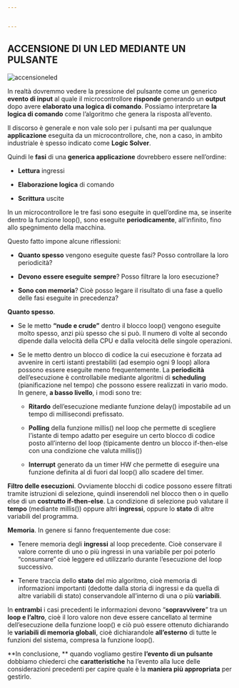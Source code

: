```yaml
---


---
```


<h2 id="accensione-di-un-led-mediante-un-pulsante"><strong>ACCENSIONE DI UN LED MEDIANTE UN PULSANTE</strong></h2>
<p><img src="https://db3pap001files.storage.live.com/y4pLA1Tn26nfeXqgSYvnWrNrv0nD3tOnKmWQxhb-a6K7C1DyW23JQ0GkGQvNVVRx1IDiYCUaB0pMxHYFgw4oKdyFJq43nNCzo90NAAzEwcZANi9quPCd3xGLrx0erEtwSX4NVI3O5NJTrc_sQ_CJwxx0DXbXopOsovgl8s9yotoz-Qwdz9wT0tdI4mGGrABEHAn3_afZkmf50hIbXvK0Y0Qfx_imCmgEILOpO-NuVcYdbI/accensioneled.png?psid=1&amp;width=824&amp;height=349" alt="accensioneled"></p>
<p>In realtà dovremmo vedere la pressione del pulsante come un generico <strong>evento di input</strong> al quale il microcontrollore <strong>risponde</strong> generando un <strong>output</strong> dopo avere <strong>elaborato una logica di comando</strong>. Possiamo interpretare <strong>la logica di comando</strong> come l’algoritmo che genera la risposta all’evento.</p>
<p>Il discorso è generale e non vale solo per i pulsanti ma per qualunque <strong>applicazione</strong> eseguita da un microcontrollore, che, non a caso, in ambito industriale è spesso indicato come <strong>Logic Solver</strong>.</p>
<p>Quindi le <strong>fasi</strong> di una <strong>generica applicazione</strong> dovrebbero essere nell’ordine:</p>
<ul>
<li>
<p><strong>Lettura</strong> ingressi</p>
</li>
<li>
<p><strong>Elaborazione logica</strong> di comando</p>
</li>
<li>
<p><strong>Scrittura</strong> uscite</p>
</li>
</ul>
<p>In un microcontrollore le tre fasi sono eseguite in quell’ordine ma, se inserite dentro la funzione loop(), sono eseguite <strong>periodicamente</strong>, all’infinito, fino allo spegnimento della macchina.</p>
<p>Questo fatto impone alcune riflessioni:</p>
<ul>
<li>
<p><strong>Quanto spesso</strong> vengono eseguite queste fasi? Posso controllare la loro periodicità?</p>
</li>
<li>
<p><strong>Devono</strong> <strong>essere eseguite</strong> <strong>sempre</strong>? Posso filtrare la loro esecuzione?</p>
</li>
<li>
<p><strong>Sono con memoria</strong>? Cioè posso legare il risultato di una fase a quello delle fasi eseguite in precedenza?</p>
</li>
</ul>
<p><strong>Quanto spesso</strong>.</p>
<ul>
<li>
<p>Se le metto <strong>“nude e crude”</strong> dentro il blocco loop() vengono eseguite molto spesso, anzi più spesso che si può. Il numero di volte al secondo dipende dalla velocità della CPU e dalla velocità delle singole operazioni.</p>
</li>
<li>
<p>Se le metto dentro un blocco di codice la cui esecuzione è forzata ad avvenire in certi istanti prestabiliti (ad esempio ogni 9 loop) allora possono essere eseguite meno frequentemente. La <strong>periodicità</strong> dell’esecuzione è controllabile mediante algoritmi di <strong>scheduling</strong> (pianificazione nel tempo) che possono essere realizzati in vario modo. In genere, <strong>a basso livello</strong>, i modi sono tre:</p>
<ul>
<li>
<p><strong>Ritardo</strong> dell’esecuzione mediante funzione delay() impostabile ad un tempo di millisecondi prefissato.</p>
</li>
<li>
<p><strong>Polling</strong> della funzione millis() nel loop che permette di scegliere l’istante di tempo adatto per eseguire un certo blocco di codice posto all’interno del loop (tipicamente dentro un blocco if-then-else con una condizione che valuta millis())</p>
</li>
<li>
<p><strong>Interrupt</strong> generato da un timer HW che permette di eseguire una funzione definita al di fuori dal loop() allo scadere del timer.</p>
</li>
</ul>
</li>
</ul>
<p><strong>Filtro delle esecuzioni</strong>. Ovviamente blocchi di codice possono essere filtrati tramite istruzioni di selezione, quindi inserendoli nel blocco then o in quello else di un <strong>costrutto if-then-else</strong>. La condizione di selezione può valutare il <strong>tempo</strong> (mediante millis()) oppure altri <strong>ingressi</strong>, oppure lo <strong>stato</strong> di altre variabili del programma.</p>
<p><strong>Memoria</strong>. In genere si fanno frequentemente due cose:</p>
<ul>
<li>
<p>Tenere memoria degli <strong>ingressi</strong> al loop precedente. Cioè conservare il valore corrente di uno o più ingressi in una variabile per poi poterlo “consumare” cioè leggere ed utilizzarlo durante l’esecuzione del loop successivo.</p>
</li>
<li>
<p>Tenere traccia dello <strong>stato</strong> del mio algoritmo, cioè memoria di informazioni importanti (dedotte dalla storia di ingressi e da quella di altre variabili di stato) conservandole all’interno di una o più <strong>variabili</strong>.</p>
</li>
</ul>
<p>In <strong>entrambi</strong> i casi precedenti le informazioni devono “<strong>sopravvivere</strong>” tra un <strong>loop e l’altro</strong>, cioè il loro valore non deve essere cancellato al termine dell’esecuzione della funzione loop() e ciò può essere ottenuto dichiarando le <strong>variabili di memoria globali</strong>, cioè dichiarandole <strong>all’esterno</strong> di tutte le funzioni del sistema, compresa la funzione loop().</p>
<p>**In conclusione, ** quando vogliamo gestire <strong>l’evento di un pulsante</strong> dobbiamo chiederci che <strong>caratteristiche</strong> ha l’evento alla luce delle considerazioni precedenti per capire quale è la <strong>maniera più appropriata</strong> per gestirlo.</p>

